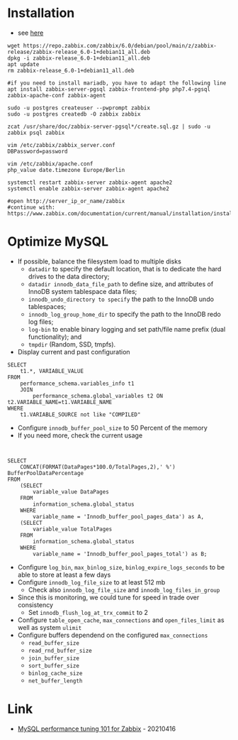 # Installation

* see [here](https://www.zabbix.com/download?zabbix=6.0&os_distribution=debian&os_version=11_bullseye&db=mysql&ws=apache)

```
wget https://repo.zabbix.com/zabbix/6.0/debian/pool/main/z/zabbix-release/zabbix-release_6.0-1+debian11_all.deb
dpkg -i zabbix-release_6.0-1+debian11_all.deb
apt update
rm zabbix-release_6.0-1+debian11_all.deb

#if you need to install mariadb, you have to adapt the following line
apt install zabbix-server-pgsql zabbix-frontend-php php7.4-pgsql zabbix-apache-conf zabbix-agent

sudo -u postgres createuser --pwprompt zabbix
sudo -u postgres createdb -O zabbix zabbix 

zcat /usr/share/doc/zabbix-server-pgsql*/create.sql.gz | sudo -u zabbix psql zabbix 

vim /etc/zabbix/zabbix_server.conf 
DBPassword=password

vim /etc/zabbix/apache.conf
php_value date.timezone Europe/Berlin

systemctl restart zabbix-server zabbix-agent apache2
systemctl enable zabbix-server zabbix-agent apache2 

#open http://server_ip_or_name/zabbix
#continue with: https://www.zabbix.com/documentation/current/manual/installation/install#installing_frontend
```

# Optimize MySQL

* If possible, balance the filesystem load to multiple disks
    * `datadir` to specify the default location, that is to dedicate the hard drives to the data directory;
    * `datadir innodb_data_file_path` to define size, and attributes of InnoDB system tablespace data files;
    * `innodb_undo_directory to specify` the path to the InnoDB undo tablespaces;
    * `innodb_log_group_home_dir` to specify the path to the InnoDB redo log files;
    * `log-bin` to enable binary logging and set path/file name prefix (dual functionality); and
    * `tmpdir` (Random, SSD, tmpfs).
* Display current and past configuration
```
SELECT
    t1.*, VARIABLE_VALUE
FROM 
    performance_schema.variables_info t1
    JOIN
        performance_schema.global_variables t2 ON t2.VARIABLE_NAME=t1.VARIABLE_NAME
WHERE
    t1.VARIABLE_SOURCE not like "COMPILED"
```
* Configure `innodb_buffer_pool_size` to 50 Percent of the memory
* If you need more, check the current usage
```


SELECT
    CONCAT(FORMAT(DataPages*100.0/TotalPages,2),' %') BufferPoolDataPercentage
FROM
    (SELECT
        variable_value DataPages 
    FROM 
        information_schema.global_status
    WHERE 
        variable_name = 'Innodb_buffer_pool_pages_data') as A,
    (SELECT
        variable_value TotalPages 
    FROM 
        information_schema.global_status
    WHERE 
        variable_name = 'Innodb_buffer_pool_pages_total') as B;
```
* Configure `log_bin`, `max_binlog_size`, `binlog_expire_logs_seconds` to be able to store at least a few days
* Configure `innodb_log_file_size` to at least 512 mb
    * Check also `innodb_log_file_size` and `innodb_log_files_in_group`
* Since this is monitoring, we could tune for speed in trade over consistency
    * Set `innodb_flush_log_at_trx_commit` to 2
* Configure `table_open_cache`, `max_connections` and `open_files_limit` as well as system `ulimit`
* Configure buffers dependend on the configured `max_connections`
    * `read_buffer_size`
    * `read_rnd_buffer_size`
    * `join_buffer_size`
    * `sort_buffer_size`
    * `binlog_cache_size`
    * `net_buffer_length` 

# Link

* [MySQL performance tuning 101 for Zabbix](https://blog.zabbix.com/mysql-performance-tuning-101-for-zabbix/13899/) - 20210416
